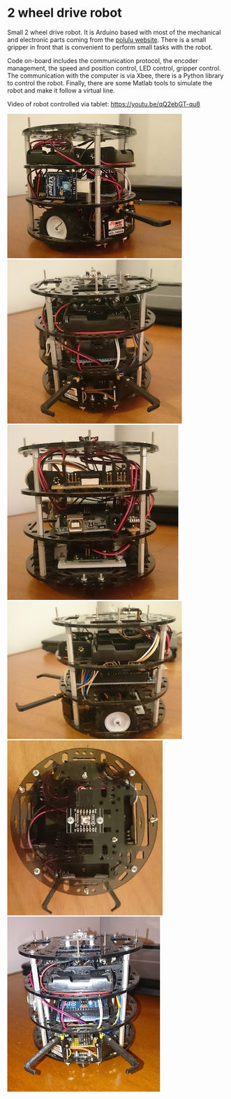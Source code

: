 2 wheel drive robot 
====

Small 2 wheel drive robot. It is Arduino based with most of the mechanical and electronic parts coming from the [polulu website](https://www.pololu.com/).  There is a small gripper in front that is convenient to perform small tasks with the robot.

Code on-board includes the communication protocol, the encoder management, the speed and position control, LED control, gripper control. The communication with the computer is via Xbee, there is a Python library to control the robot. Finally, there are some Matlab tools to simulate the robot and make it follow a virtual line.

Video of robot controlled via tablet: https://youtu.be/qQ2ebGT-qu8

![](/img/right.jpg)
![](/img/front_2.jpg)
![](/img/back.jpg)
![](/img/left.jpg)
![](/img/top.jpg)
![](/img/front_1.jpg)
